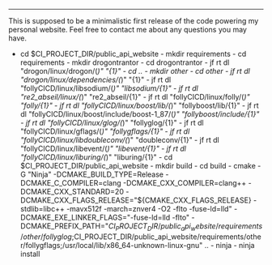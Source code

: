---
This is supposed to be a minimalistic first release of the code powering my personal website. Feel free to contact me about any questions you may have.
   

   - cd $CI_PROJECT_DIR/public_api_website
    - mkdir requirements
    - cd requirements
    - mkdir drogontrantor
    - cd drogontrantor
    - jf rt dl "drogon/linux/drogon/(*)" "{1}"
    - cd ..
    - mkdir other
    - cd other
    - jf rt dl "drogon/linux/dependencies/(*)" "{1}"
    - jf rt dl "follyCICD/linux/libsodium/(*)" "libsodium/{1}"
    - jf rt dl "re2_abseil/linux/(*)" "re2_abseil/{1}"
    - jf rt dl "follyCICD/linux/folly/(*)" "folly/{1}"
    - jf rt dl "follyCICD/linux/boost/lib/(*)" "follyboost/lib/{1}"
    - jf rt dl "follyCICD/linux/boost/include/boost-1_87/(*)" "follyboost/include/{1}"
    - jf rt dl "follyCICD/linux/glog/(*)" "follyglog/{1}"
    - jf rt dl "follyCICD/linux/gflags/(*)" "follygflags/{1}"
    - jf rt dl "follyCICD/linux/libdoubleconv/(*)" "doubleconv/{1}"
    - jf rt dl "follyCICD/linux/libevent/(*)" "libevent/{1}"
    - jf rt dl "follyCICD/linux/liburing/(*)" "liburing/{1}"
    - cd $CI_PROJECT_DIR/public_api_website
    - mkdir build
    - cd build
    - cmake -G "Ninja" -DCMAKE_BUILD_TYPE=Release -DCMAKE_C_COMPILER=clang -DCMAKE_CXX_COMPILER=clang++  -DCMAKE_CXX_STANDARD=20  -DCMAKE_CXX_FLAGS_RELEASE="${CMAKE_CXX_FLAGS_RELEASE} -stdlib=libc++ -mavx512f -march=znver4 -O2 -flto -fuse-ld=lld" -DCMAKE_EXE_LINKER_FLAGS="-fuse-ld=lld -flto" -DCMAKE_PREFIX_PATH="$CI_PROJECT_DIR/public_api_website/requirements/other/follyglog;$CI_PROJECT_DIR/public_api_website/requirements/other/follygflags;/usr/local/lib/x86_64-unknown-linux-gnu" ..
    - ninja
    - ninja install    


